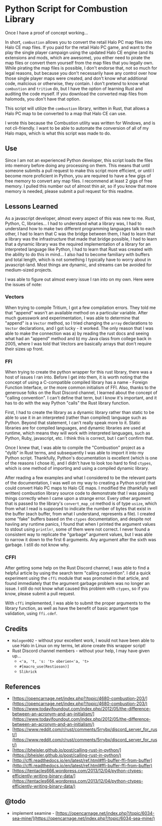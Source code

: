 # Python Script for Combustion Library

Once I have a proof of concept working...

In short, `combustion` allows you to convert the retail Halo PC map files into Halo CE map files.  If you paid for the retail Halo PC game, and want to the play the single player campaign using the updated Halo CE engine (and its extensions and mods, which are awesome), you either need to pirate the map files or convert them yourself from the map files that you legally own.  While pirating the map files is possible, I don't endorse that, not so much for legal reasons, but because you don't necessarily have any control over how those single player maps were created, and don't know what additional code, malicious or otherwise, they contain.  I don't pretend to know what `combustion` and `tritium` do, but I have the option of learning Rust and auditing the code myself.  If you download the converted map files from halomods, you don't have that option.

This script will utilize the `combustion` library, written in Rust, that allows a Halo PC map to be converted to a map that Halo CE can use.

I wrote this because the Combustion utility was written for Windows, and is not cli-friendly.  I want to be able to automate the conversion of all of my Halo maps, which is what this script was made to do.


## Use

Since I am not an experienced Python developer, this script loads the files into memory before doing any processing on them.  This means that until someone submits a pull request to make this script more efficient, or until I become more proficient in Python, you are required to have a few gigs of free memory to convert any map files.  I recommend at least 2 gigs of free memory.  I pulled this number out of almost thin air, so if you know that more memory is needed, please submit a pull request for this readme.


## Lessons Learned

As a javascript developer, almost every aspect of this was new to me.  Rust, Python, C, libraries...  I had to understand what a library was, I had to understand how to make two different programming languages talk to each other, I had to learn that C was the bridge between them, I had to learn that a library was the infrastructure that made that bridge possible, I had to learn that a dynamic library was the required implementation of a library for an interpreted language like Python, I had to learn that Rust was created with the ability to do this in mind... I also had to become familiary with buffers and total length, which is not something I typically have to worry about in javascript-land.  Most things are dynamic, and streams can be avoided for medium-sized projects.

I was able to figure out almost every issue I ran into on my own.  Here were the issues of note:

### Vectors

When trying to compile Tritium, I got a few compilation errors.  They told me that "append" wasn't an available method on a particular variable.  After much guesswork and experimentation, I was able to determine that "append" is a `Vector` method, so I tried changing the `array` declarations to `Vector` declarations, and I got lucky - it worked.  The only reason that I was able to make the connection was a) by reading the rust docs and seeing what had an "append" method and b) my Java class from college back in 2005, where I was told that Vectors are basically arrays that don't require their sizes up front.

### FFI

When trying to create the python wrapper for this rust library, there was a host of issues I ran into.  Before I get into them, it is worth noting that the concept of using a C-compatible compiled library has a name - Foreign Function Interface, or the more common initialism of FFI.  Also, thanks to the generouse folks on the Rust Discord channel, I learned about the concept of "calling convention".  I can't define that term, but I know it's important, and it has to do with the way Python "calls" the Rust library function.

First, I had to create the library as a dynamic library rather than static to be able to use it in an interpreted (rather than compiled) language such as Python.  Beyond that statement, I can't really speak more to it.  Static libraries are for compiled languages, and dynamic libraries are used at runtime, which means they will work with interpreted languages, such as Python, Ruby, javascript, etc.  I think this is correct, but I can't confirm that.

Once I knew that, I was able to compile the "Combustion" project as a "dylib" in Rust terms, and subsequently I was able to import it into my Python script.  Thankfully, Python's documentation is excellent (which is one of the reasons I chose it), and I didn't have to look too hard to find `ctypes`, which is one method of importing and using a compiled dynamic library.

After reading a few examples and what I considered to be the relevant parts of the documentation, I was well on my way to creating a Python script that could convert Halo PC maps to Halo CE maps.  I modified the (thankfully well written) combustion library source code to demonstrate that I was passing things correctly when I came upon a strange error.  Every other argument that is passed to the library's `convert_map_cd` method is of type `usize`, which from what I read is supposed to indicate the number of bytes that exist in the buffer (each buffer, from what I understand, represents a file).  I created some "fake" buffers based on the `ctypes` documentation, and despite not haviing any runtime panics, I found that when I printed the argument values to stdout using `println!`, some of them were not correct.  I never found a consistent way to replicate the "garbage" argument values, but I was able to narrow it down to the first 6 arguments.  Any argument after the sixth was garbage.  I still do not know why.

### CFFI

After getting some help on the Rust Discord channel, I was able to find a helpful article by using the search term "calling convention".  I did a quick experiment using the `cffi` module that was promoted in that article, and found immediately that the argument garbage problem was no longer an issue.  I still do not know what caused this problem with `ctypes`, so if you know, please submit a pull request.

With `cffi` implemented, I was able to submit the proper arguments to the library function, as well as have the benefit of basic argument type validation, using `ffi.cdef`.


## Credits

* `Halogen002` - without your excellent work, I would not have been able to use Halo in Linux on my terms, let alone create this wrapper script!
* Rust Discord channel members - without your help, I may have given up...
    * `<'a, 't, 's: 't> oberien<'a, 't>`
    * `#[macro_use(Restioson)]`
    * `Slikrick`


## References
* [https://opencarnage.net/index.php?/topic/4680-combustion-203/](https://opencarnage.net/index.php?/topic/4680-combustion-203/)
* [https://www.todayifoundout.com/index.php/2012/05/the-difference-between-an-acronym-and-an-initialism/](https://www.todayifoundout.com/index.php/2012/05/the-difference-between-an-acronym-and-an-initialism/)
* [https://www.reddit.com/r/rust/comments/5rrybx/discord_server_for_rust/](https://www.reddit.com/r/rust/comments/5rrybx/discord_server_for_rust/)
* [https://bheisler.github.io/post/calling-rust-in-python/](https://bheisler.github.io/post/calling-rust-in-python/)
* [http://cffi.readthedocs.io/en/latest/ref.html#ffi-buffer-ffi-from-buffer](http://cffi.readthedocs.io/en/latest/ref.html#ffi-buffer-ffi-from-buffer)
* [https://tentacles666.wordpress.com/2013/12/04/python-ctypes-efficiently-writing-binary-data/](https://tentacles666.wordpress.com/2013/12/04/python-ctypes-efficiently-writing-binary-data/)


## @todo

* implement seamine - [https://opencarnage.net/index.php?/topic/6034-sea-mine/](https://opencarnage.net/index.php?/topic/6034-sea-mine/)
